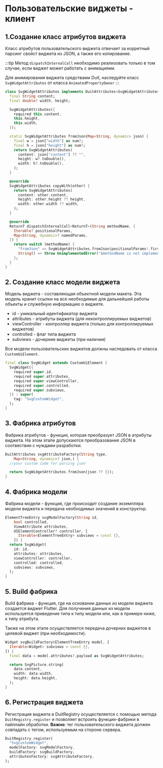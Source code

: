 # Пользовательские виджеты - клиент

## 1.Создание класс атрибутов виджета

Класс атрибутов пользовательского виджета отвечает за корретный парсинг свойст виджета из JSON, а
также его копирование.

:::tip
Метод `dispatchInternalCall` необходимо реализовать только в том случае, если виджет может работать
с анимациями.

Для анимирования виджета средствами Duit, наследуйте класс `SvgWidgetAttributes`
от класса `AnimatedPropertyOwner`
:::

```dart
class SvgWidgetAttributes implements DuitAttributes<SvgWidgetAttributes> {
  final String content;
  final double? width, height;

  SvgWidgetAttributes({
    required this.content,
    this.height,
    this.width,
  });

  static SvgWidgetAttributes fromJson(Map<String, dynamic> json) {
    final w = json["width"] as num?;
    final h = json["height"] as num?;
    return SvgWidgetAttributes(
      content: json["content"] ?? "",
      height: w?.toDouble(),
      width: h?.toDouble(),
    );
  }

  @override
  SvgWidgetAttributes copyWith(other) {
    return SvgWidgetAttributes(
      content: other.content,
      height: other.height ?? height,
      width: other.width ?? width,
    );
  }

  @override
  ReturnT dispatchInternalCall<ReturnT>(String methodName, {
    Iterable? positionalParams,
    Map<String, dynamic>? namedParams,
  }) {
    return switch (methodName) {
      "fromJson" => SvgWidgetAttributes.fromJson(positionalParams!.first) as ReturnT,
      String() => throw UnimplementedError("$methodName is not implemented"),
    };
  }
}
```

## 2. Создание класс модели виджета

Модель виджета - составляющая объектной модели макета. Эта модель хранит ссылки на все необходимые
для
дальнейшей работы объекты и служебную информацию о виджете.

- id - уникальный идентификатор виджета
- attributes - атрибуты виджета (для неконтроллируемых виджетов)
- viewController - контроллер виджета (только для контроллируемых виджетов)
- controlled - флаг типа виджета
- subviews - дочерние виджеты (при наличии)

Все модели пользовательских виджетов должны наследовать от класса `CustomUiElement`.

```dart
final class SvgWidget extends CustomUiElement {
  SvgWidget({
    required super.id,
    required super.attributes,
    required super.viewController,
    required super.controlled,
    required super.subviews,
  }) : super(
    tag: "SvgCustomWidget",
  );
}

```

## 3. Фабрика атрибутов

Фабрика атрибутов - функция, которая преобразует JSON в атрибуты виджета. На этом этапе допускаются
преобразования JSON в соотвествии с нуждами разработки.

```dart
DuitAttributes svgAttributeFactory(String type,
    Map<String, dynamic>? json,) {
  //your custom code for parsing json

  return SvgWidgetAttributes.fromJson(json ?? {});
}
```

## 4. Фабрика модели

Фабрика модели - функция, где происходит создание экземпляра модели виджета и передача необходимых
значений в конструктор.

```dart
ElementTreeEntry svgModelFactory(String id,
    bool controlled,
    ViewAttribute attributes,
    UIElementController? controller, [
      Iterable<ElementTreeEntry> subviews = const {},
    ]) {
  return SvgWidget(
    id: id,
    attributes: attributes,
    viewController: controller,
    controlled: controlled,
    subviews: subviews,
  );
}
```

## 5. Build фабрика

Build фабрика - функция, где на основании данных из модели виджета создается виджет Flutter. Для
получения данных из модели используется приведение типа к типу модели или, как в
примере ниже, к типу атрибута.

Также на этом этапе осуществляется передача дочерних виджетов в целевой виджет (при необходимости).

```dart
Widget svgBuildFactory(ElementTreeEntry model, [
  Iterable<Widget> subviews = const {},
]) {
  final data = model.attributes?.payload as SvgWidgetAttributes;

  return SvgPicture.string(
    data.content,
    width: data.width,
    height: data.height,
  );
}
```

## 6. Регистрация виджета

Регистрация виджета в DuitRegistry осуществляется с помощью метода `DuitRegistry.register` и
позволяет встроить функции-фабрики в пайплайн обработки. **Важно**: тег пользовательского виджета
должен совпадать с тегом, используемым на стороне сервера.

```dart
DuitRegistry.register(
  "SvgCustomWidget", 
  modelFactory: svgModelFactory,
  buildFactory: svgBuildFactory,
  attributesFactory: svgAttributeFactory,
);
```